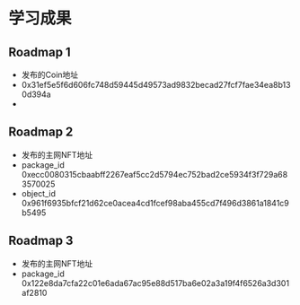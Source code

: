 # 学习成果

## Roadmap 1
- 发布的Coin地址
- 0x31ef5e5f6d606fc748d59445d49573ad9832becad27fcf7fae34ea8b130d394a
- 
## Roadmap 2
- 发布的主网NFT地址
- package_id 0xecc0080315cbaabff2267eaf5cc2d5794ec752bad2ce5934f3f729a683570025
- object_id 0x961f6935bfcf21d62ce0acea4cd1fcef98aba455cd7f496d3861a1841c9b5495

## Roadmap 3
- 发布的主网NFT地址
- package_id 0x122e8da7cfa22c01e6ada67ac95e88d517ba6e02a3a19f4f6526a3d301af2810



